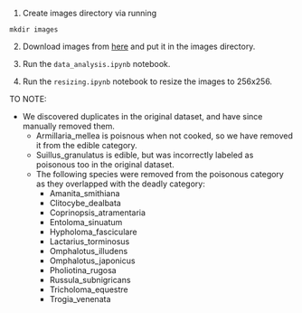 1. Create images directory via running
```
mkdir images
```

2. Download images from [here](https://www.kaggle.com/datasets/derekkunowilliams/mushrooms) and put it in the images directory.

3. Run the `data_analysis.ipynb` notebook.

4. Run the `resizing.ipynb` notebook to resize the images to 256x256.


TO NOTE:
- We discovered duplicates in the original dataset, and have since manually removed them.
    - Armillaria_mellea is poisnous when not cooked, so we have removed it from the edible category.
    - Suillus_granulatus is edible, but was incorrectly labeled as poisonous too in the original dataset.
    - The following species were removed from the poisonous category as they overlapped with the deadly category:
        - Amanita_smithiana
        - Clitocybe_dealbata
        - Coprinopsis_atramentaria
        - Entoloma_sinuatum
        - Hypholoma_fasciculare
        - Lactarius_torminosus
        - Omphalotus_illudens
        - Omphalotus_japonicus
        - Pholiotina_rugosa
        - Russula_subnigricans
        - Tricholoma_equestre
        - Trogia_venenata